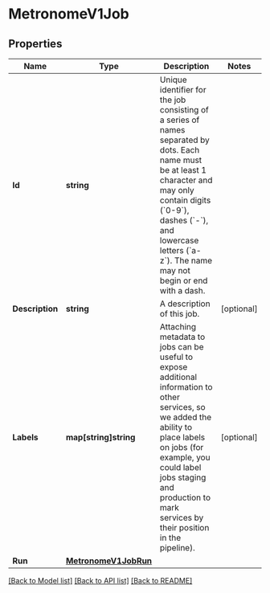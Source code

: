 # MetronomeV1Job

## Properties
Name | Type | Description | Notes
------------ | ------------- | ------------- | -------------
**Id** | **string** | Unique identifier for the job consisting of a series of names separated by dots. Each name must be at least 1 character and may only contain digits (&#x60;0-9&#x60;), dashes (&#x60;-&#x60;), and lowercase letters (&#x60;a-z&#x60;). The name may not begin or end with a dash. | 
**Description** | **string** | A description of this job. | [optional] 
**Labels** | **map[string]string** | Attaching metadata to jobs can be useful to expose additional information to other services, so we added the ability to place labels on jobs (for example, you could label jobs staging and production to mark services by their position in the pipeline). | [optional] 
**Run** | [**MetronomeV1JobRun**](MetronomeV1Job_run.md) |  | 

[[Back to Model list]](../README.md#documentation-for-models) [[Back to API list]](../README.md#documentation-for-api-endpoints) [[Back to README]](../README.md)



